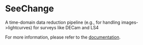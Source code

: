 # SeeChange
A time-domain data reduction pipeline (e.g., for handling images->lightcurves) for surveys like DECam and LS4

For more information, please refer to the [documentation](https://seechange.readthedocs.io/en/latest/).





